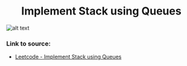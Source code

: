<h1 align="center">Implement Stack using Queues</h1>

![alt text](https://images2.imgbox.com/8e/61/1FBjHHiG_o.png?raw=true)

### Link to source: 
- <a href="https://leetcode.com/problems/implement-stack-using-queues/">Leetcode - Implement Stack using Queues</a>

